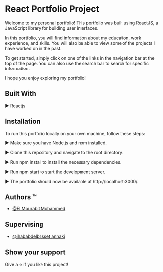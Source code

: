 
# React Portfolio Project

Welcome to my personal portfolio! This portfolio was built using ReactJS, a JavaScript library for building user interfaces.

In this portfolio, you will find information about my education, work experience, and skills. You will also be able to view some of the projects I have worked on in the past.

To get started, simply click on one of the links in the navigation bar at the top of the page. You can also use the search bar to search for specific information.

I hope you enjoy exploring my portfolio!

## Built With

▶️ Reactjs

## Installation
To run this portfolio locally on your own machine, follow these steps:

 ▶️ Make sure you have Node.js and npm installed.
 
 ▶️ Clone this repository and navigate to the root directory.
 
 ▶️ Run npm install to install the necessary dependencies.
 
 ▶️ Run npm start to start the development server.
 
 ▶️ The portfolio should now be available at http://localhost:3000/.

## Authors ™️

- [@El Mourabit Mohammed](https://github.com/ElMourabit-Mohammed)

## Supervising

- [@ihababdelbasset annaki](https://github.com/thefledgedhurricane)

## Show your support
Give a ⭐️ if you like this project!
